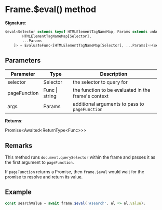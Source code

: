 # Frame.$eval() method

**Signature:**

```typescript
$eval<Selector extends keyof HTMLElementTagNameMap, Params extends unknown[], Func extends EvaluateFunc<[
        HTMLElementTagNameMap[Selector],
        ...Params
    ]> = EvaluateFunc<[HTMLElementTagNameMap[Selector], ...Params]>>(selector: Selector, pageFunction: Func | string, ...args: Params): Promise<Awaited<ReturnType<Func>>>;
```

## Parameters

| Parameter    | Type           | Description                                               |
| ------------ | -------------- | --------------------------------------------------------- |
| selector     | Selector       | the selector to query for                                 |
| pageFunction | Func \| string | the function to be evaluated in the frame's context       |
| args         | Params         | additional arguments to pass to <code>pageFunction</code> |

**Returns:**

Promise&lt;Awaited&lt;ReturnType&lt;Func&gt;&gt;&gt;

## Remarks

This method runs `document.querySelector` within the frame and passes it as the first argument to `pageFunction`.

If `pageFunction` returns a Promise, then `frame.$eval` would wait for the promise to resolve and return its value.

## Example

```js
const searchValue = await frame.$eval('#search', el => el.value);
```
